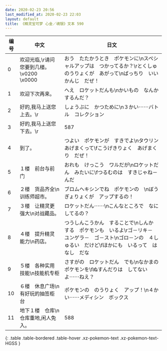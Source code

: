 ```yaml
---
date: 2020-02-23 20:56
last_modified_at: 2020-02-23 22:03
layout: default
title: 《精灵宝可梦 心金／魂银》文本 590
---
```

| 编号 | 中文 | 日文 |
| ---- | ---- | ---- |
| 0 | 欢迎光临,\r请问您要到几楼。\v0200　\x0000 | おう　たたかうとき　ポケモンに\nスペシャルアップは　つかってるか？\rとくしゅ　のうりょくが　あがって\nばっちり　いいかんじ　だぜ！ |
| 1 | 欢迎下次再来。 | へえ　ロケットだんも\nかいもの　なんか　するんだ？ |
| 2 | 好的,我马上送您上去。\r | しょうぶに　かつために\n３かい⋯⋯バトル　コレクション |
| 3 | 好的,我马上送您下去。\r | 587 |
| 4 | 到了。 | つよい　ポケモンが　すきでよ\nタウリン　あげまくって\fこうげきりょく　あげまくり　だぜ！ |
| 5 | １楼　前台与前门 | おれも　けっこう　ワルだが\nロケットだん　みたいに\fつるむのは　すきじゃね－んだ |
| 6 | ２楼　货品齐全\n训练师超市。 | ブロムヘキシンでね　ポケモンの　\nぼうぎょりょくが　アップするの！ |
| 7 | ３楼　让精灵更强大\n对战藏品。 | ロケットだん⋯⋯\nこんなところで　なにしてるの？ |
| 8 | ４楼　提升精灵能力\n药店。 | つうしんこうかん　することで\nしんか　する　ポケモンも　いるよ\rゴ－リキ－　ユンゲラ－　ゴ－スト\nゴロ－ンの　４しゅるい　だけど\fほかにも　いるって　はなし　だな |
| 9 | ５楼　各种实用技能\n技能机专柜 | さすがの　ロケットだん　でも\nなかまの　ポケモンを\fぬすんだりは　してないよ⋯⋯ねえ？ |
| 10 | ６楼　休息广场\n有好玩的抽签柜台 | ポケモンの　のうりょく　アップ！\n４かい⋯⋯メディシン　ボックス |
| 11 | 地下１楼　仓库\n仓库重地,闲人免入。 | 588 |
{: .table .table-bordered .table-hover .xz-pokemon-text .xz-pokemon-text-HGSS }